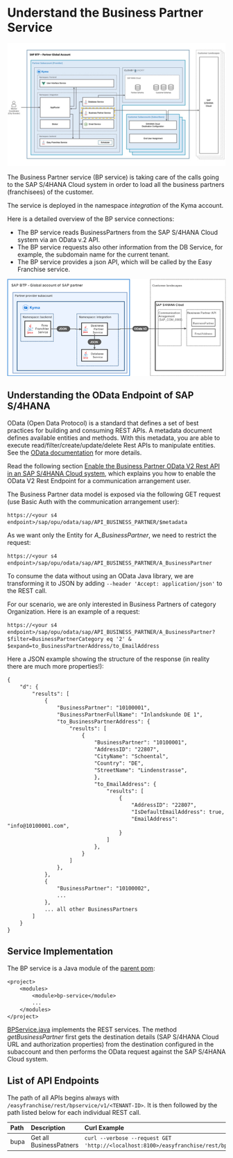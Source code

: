 # Understand the Business Partner Service

![](../../images/kyma-diagrams-focus-components/Slide6.jpeg)

The Business Partner service (BP service) is taking care of the calls going to the SAP S/4HANA Cloud system in order to load all the business partners (franchisees) of the customer.

The service is deployed in the namespace *integration* of the Kyma account.

Here is a detailed overview of the BP service connections:

* The BP service reads BusinessPartners from the SAP S/4HANA Cloud system via an OData v.2 API.
* The BP service requests also other information from the DB Service, for example, the subdomain name for the current tenant.
* The BP service provides a json API, which will be called by the Easy Franchise service.

![Business Partner Solution Diagram](images/BPSolutionDiagram.drawio.png)

## Understanding the OData Endpoint of SAP S/4HANA

OData (Open Data Protocol) is a standard that defines a set of best practices for building and consuming REST APIs. A metadata document defines available entities and methods. With this metadata, you are able to execute read/filter/create/update/delete Rest APIs to manipulate entities. See the [OData documentation](https://www.odata.org/documentation/odata-version-2-0) for more details.

Read the following section [Enable the Business Partner OData V2 Rest API in an SAP S/4HANA Cloud system](/documentation/appendix/enable-odata-of-s4hana/README.md),
which explains you how to enable the OData V2 Rest Endpoint for a communication arrangement user.

The Business Partner data model is exposed via the following GET request (use Basic Auth with the communication arrangement user):

```
https://<your s4 endpoint>/sap/opu/odata/sap/API_BUSINESS_PARTNER/$metadata
```

As we want only the Entity for *A_BusinessPartner*, we need to restrict the request:

```
https://<your s4 endpoint>/sap/opu/odata/sap/API_BUSINESS_PARTNER/A_BusinessPartner
```

To consume the data without using an OData Java library, we are transforming it to JSON by adding `--header 'Accept: application/json'` to the REST call.

For our scenario, we are only interested in Business Partners of category Organization. Here is an example of a request:

```
https://<your s4 endpoint>/sap/opu/odata/sap/API_BUSINESS_PARTNER/A_BusinessPartner?$filter=BusinessPartnerCategory eq '2' & $expand=to_BusinessPartnerAddress/to_EmailAddress
```

Here a JSON example showing the structure of the response (in reality there are much more properties!):

```
{
    "d": {
        "results": [
            {
                "BusinessPartner": "10100001",
                "BusinessPartnerFullName": "Inlandskunde DE 1",
                "to_BusinessPartnerAddress": {
                    "results": [
                        {
                            "BusinessPartner": "10100001",
                            "AddressID": "22807",
                            "CityName": "Schoental",
                            "Country": "DE",
                            "StreetName": "Lindenstrasse",
                            },
                            "to_EmailAddress": {
                                "results": [
                                    {
                                        "AddressID": "22807",
                                        "IsDefaultEmailAddress": true,
                                        "EmailAddress": "info@10100001.com",
                                    }
                                ]
                            },
                        }
                    ]
                },
            },
            {
                "BusinessPartner": "10100002",
                ...
            },
            ... all other BusinessPartners
        ]
    }
}
```



## Service Implementation

The BP service is a Java module of the [parent pom](/code/backend/pom.xml):

```
<project>
	<modules>
		<module>bp-service</module>
        ...
	</modules>
</project>
```

[BPService.java](/code/backend/bp-service/src/main/java/dev/kyma/samples/easyfranchise/bpservice/BPService.java) implements the REST services.
The method *getBusinessPartner* first gets the destination details (SAP S/4HANA Cloud URL and authorization properties) from the destination configured in the subaccount and then performs the OData request against the SAP S/4HANA Cloud system.

<!--
## Workaround for running the application locally
When running BP Services local the problem arises how to access the SAP S/4HANA Cloud system. In the final Kyma runtime the destination definition of the customer subaccount will be used. But as we don't want to  mock all of this, a system property *local_dev=true* is introduced so that the local run can differ from the kyma run. In local run destination details area read from a `hiddenconfig.properties`.

The method *getDestinationData* of [DestinationUtil.java](/code/backend/shared-code/src/main/java/dev/kyma/samples/easyfranchise/communication/DestinationUtil.java) makes use of *local_dev*  system property as the following code snippet shows:
```
    public static ConnectionParameter getDestinationData(String subDomain, String destinationName) throws Exception {
        Destination destination = null;
        if (Util.isLocalDev()) {
            destination= Util.getBPDestinationForLocalDev(destinationName);
        } else {
            destination = getDestinationfromDestinationService(subDomain, destinationName);
        }
        ...
```
-->

## List of API Endpoints

The path of all APIs begins always with `/easyfranchise/rest/bpservice/v1/<TENANT-ID>`. It is then followed by the path listed below for each individual REST call.

| Path      | Description    | Curl Example  |
|:----------|:---------------|:--------------|
| bupa      |Get all BusinessPatners  |``curl --verbose --request GET 'http://<localhost:8100>/easyfranchise/rest/bpservice/v1/<tenantid>/bupa' `` |
